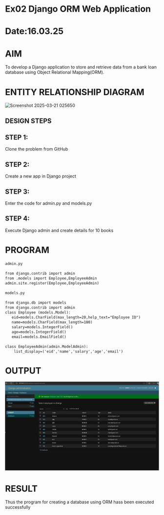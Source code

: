 # Ex02 Django ORM Web Application
# Date:16.03.25
# AIM
To develop a Django application to store and retrieve data from a bank loan database using Object Relational Mapping(ORM).

# ENTITY RELATIONSHIP DIAGRAM
![Screenshot 2025-03-21 025650](https://github.com/user-attachments/assets/733b4010-ec38-43c7-95ce-26f3a9dee85f)

## DESIGN STEPS
## STEP 1:
Clone the problem from GitHub

## STEP 2:
Create a new app in Django project

## STEP 3:
Enter the code for admin.py and models.py

## STEP 4:
Execute Django admin and create details for 10 books

# PROGRAM
```
admin.py

from django.contrib import admin
from .models import Employee,EmployeeAdmin
admin.site.register(Employee,EmployeeAdmin)

models.py

from django.db import models
from django.contrib import admin
class Employee (models.Model): 
   eid=models.CharField(max_length=20,help_text="Employee ID")
   name=models.CharField(max_length=100)
   salary=models.IntegerField()
   age=models.IntegerField()
   email=models.EmailField()

class EmployeeAdmin(admin.ModelAdmin):
    list_display=('eid','name','salary','age','email')
```
# OUTPUT
![alt text](<Screenshot 2025-03-16 101135-1.png>)


# RESULT
Thus the program for creating a database using ORM hass been executed successfully
